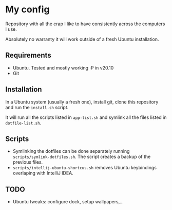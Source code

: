 # My config

Repository with all the crap I like to have consistently across the computers I use.

Absolutely no warranty it will work outside of a fresh Ubuntu installation.

## Requirements
* Ubuntu. Tested and mostly working :P in v20.10
* Git

## Installation
In a Ubuntu system (usually a fresh one), install git, clone this repository and run the `install.sh` script.

It will run all the scripts listed in `app-list.sh` and symlink all the files listed in `dotfile-list.sh`.

## Scripts

* Symlinking the dotfiles can be done separately running `scripts/symlink-dotfiles.sh`. The script creates a backup of the previous files.
* `scripts/intellij-ubuntu-shortcus.sh` removes Ubuntu keybindings overlaping with IntelliJ IDEA.

## TODO
* Ubuntu tweaks: configure dock, setup wallpapers,...
